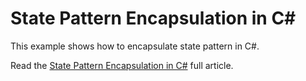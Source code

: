 State Pattern Encapsulation in C#
=================================

This example shows how to encapsulate state pattern in C#.

Read the [State Pattern Encapsulation in C#](http://headsigned.com/article/state-pattern-encapsulation-in-csharp "State Pattern Encapsulation in C#") full article.
